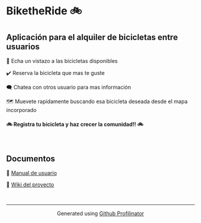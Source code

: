 # BiketheRide 🚲  
  

## Aplicación para el alquiler de bicicletas entre usuarios  
  

👀 Echa un vistazo a las bicicletas disponibles  
  

✔️ Reserva la bicicleta que mas te guste  
  

🗨️ Chatea con otros usuario para mas información  
  

🗺️ Muevete rapidamente buscando esa bicicleta deseada desde el mapa incorporado  
  

#### 🚲 Registra tu bicicleta y haz crecer la comunidad!! 🚲  
  

<br/>  

## Documentos  
  

📖 [Manual de usuario](http://example/com)  
  

🙂 [Wiki del proyecto](http://example/com)  

<br />

----
<div align="center">Generated using <a href="https://profilinator.rishav.dev/" target="_blank">Github Profilinator</a></div>

